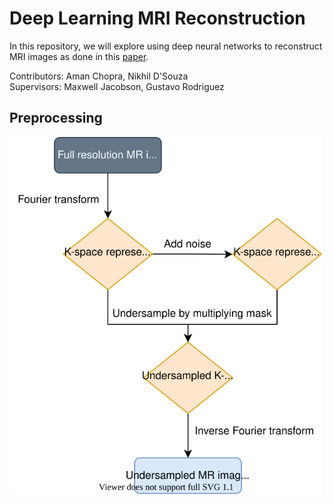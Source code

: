 # Deep Learning MRI Reconstruction

In this repository, we will explore using deep neural networks to reconstruct MRI images as done in this [paper](https://arxiv.org/abs/1910.06067).

Contributors: Aman Chopra, Nikhil D'Souza  
Supervisors: Maxwell Jacobson, Gustavo Rodriguez

## Preprocessing
<img src="./assets/FastMRI workflow.svg" width="500">
